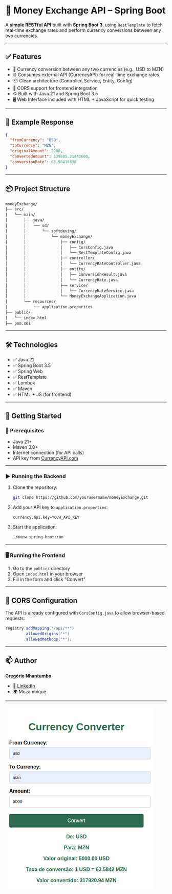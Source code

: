 # 💱 Money Exchange API – Spring Boot

A **simple RESTful API** built with **Spring Boot 3**, using `RestTemplate` to fetch real-time exchange rates and perform currency conversions between any two currencies.

---

## ✅ Features

- 🔁 Currency conversion between any two currencies (e.g., USD to MZN)
- 🌐 Consumes external API (CurrencyAPI) for real-time exchange rates
- 📦 Clean architecture (Controller, Service, Entity, Config)
- 🔐 CORS support for frontend integration
- ⚙️ Built with Java 21 and Spring Boot 3.5
- 🖥️ Web Interface included with HTML + JavaScript for quick testing

---

## 🧪 Example Response

```json
{
  "fromCurrency": "USD",
  "toCurrency": "MZN",
  "originalAmount": 2200,
  "convertedAmount": 139885.21443600,
  "conversionRate": 63.58418838
}
```

---

## 📦 Project Structure

```bash
moneyExchange/
├── src/
│   └── main/
│       ├── java/
│       │   └── sd/
│       │       └── softdeving/
│       │           └── moneyExchange/
│       │               ├── config/
│       │               │   ├── CorsConfig.java
│       │               │   └── RestTemplateConfig.java
│       │               ├── controller/
│       │               │   └── CurrencyRateController.java
│       │               ├── entity/
│       │               │   ├── ConversionResult.java
│       │               │   └── CurrencyRate.java
│       │               ├── service/
│       │               │   └── CurrencyRateService.java
│       │               └── MoneyExchangeApplication.java
│       └── resources/
│           └── application.properties
├── public/
│   └── index.html
├── pom.xml
```

---

## 🛠️ Technologies

- ✅ Java 21
- ✅ Spring Boot 3.5
- ✅ Spring Web
- ✅ RestTemplate
- ✅ Lombok
- ✅ Maven
- ✅ HTML + JS (for frontend)

---

## 🚀 Getting Started

### 🔧 Prerequisites

- Java 21+
- Maven 3.8+
- Internet connection (for API calls)
- API key from [CurrencyAPI.com](https://currencyapi.com)

---

### ▶️ Running the Backend

1. Clone the repository:
   ```bash
   git clone https://github.com/yourusername/moneyExchange.git
   ```

2. Add your API key to `application.properties`:
   ```properties
   currency.api.key=YOUR_API_KEY
   ```

3. Start the application:
   ```bash
   ./mvnw spring-boot:run
   ```

---

### 🖥️ Running the Frontend

1. Go to the `public/` directory
2. Open `index.html` in your browser
3. Fill in the form and click "Convert"

---

## 🔐 CORS Configuration

The API is already configured with `CorsConfig.java` to allow browser-based requests:

```java
registry.addMapping("/api/**")
        .allowedOrigins("*")
        .allowedMethods("*");
```

---

## 📫 Author

**Gregório Nhantumbo**

- 🔗 [LinkedIn](https://www.linkedin.com/in/greg%C3%B3rio-nhantumbo-537a96282/)
- 🌍 Mozambique

---
![Logo do Projeto](src/main/resources/static/imgs/moneyExchange.png)
